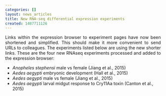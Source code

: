```yaml
---
categories: []
layout: news_articles
title: New RNA-seq differential expression experiments
created: 1487711126
---
```

<p align="justify">Links within the expression browser to experiment pages have now been shortened and simplified. This should make it more convenient to send URLs to colleagues. The experiments listed below are using the new shorter links. These are the four new RNAseq experiments processed and added to the expression browser: 

<ul> 
<li><em>Anopheles stephensi</em> male vs female (Jiang et al., 2015) </li>
<li><em>Aedes aegypti</em>  embryonic development (Hall et al., 2015) </li>
<li><em>Aedes aegypti</em> male vs female (Jiang et al., 2015) </li>
<li><em>Aedes aegypti</em> larval midgut response to Cry11Aa toxin (Canton et al., 2015) </li>
</ul>



